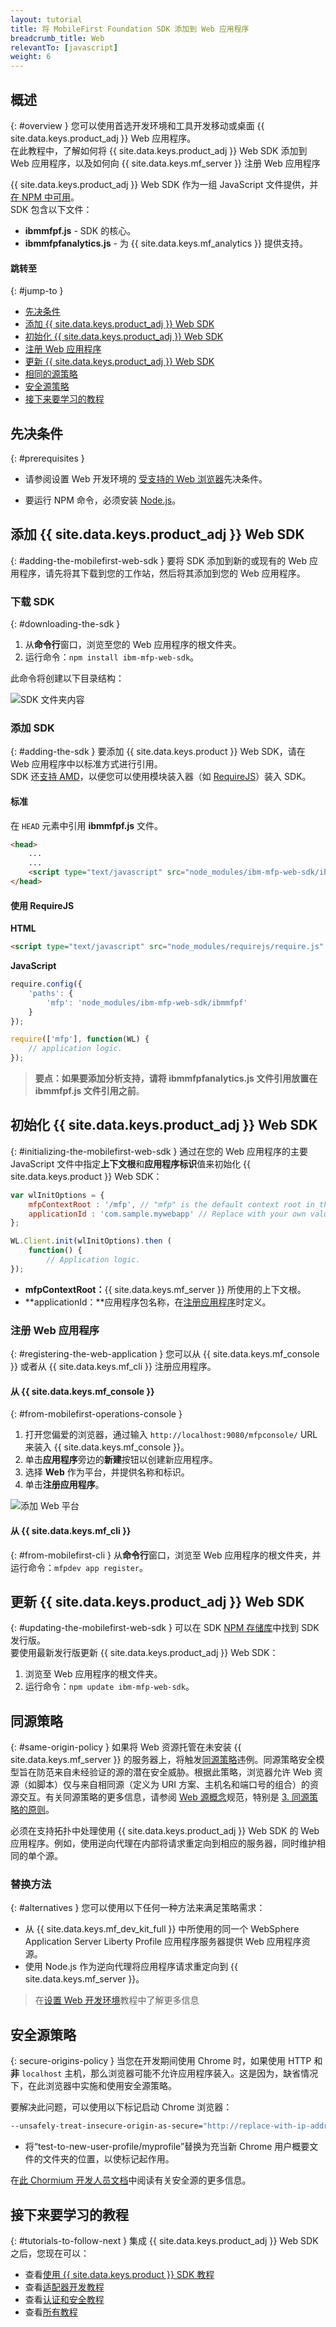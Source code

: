 ```yaml
---
layout: tutorial
title: 将 MobileFirst Foundation SDK 添加到 Web 应用程序
breadcrumb_title: Web
relevantTo: [javascript]
weight: 6
---
```

<!-- NLS_CHARSET=UTF-8 -->
## 概述
{: #overview }
您可以使用首选开发环境和工具开发移动或桌面 {{ site.data.keys.product_adj }} Web 应用程序。  
在此教程中，了解如何将 {{ site.data.keys.product_adj }} Web SDK 添加到 Web 应用程序，以及如何向 {{ site.data.keys.mf_server }} 注册 Web 应用程序

{{ site.data.keys.product_adj }} Web SDK 作为一组 JavaScript 文件提供，并[在 NPM 中可用](https://www.npmjs.com/package/ibm-mfp-web-sdk)。  
SDK 包含以下文件：

- **ibmmfpf.js** - SDK 的核心。
- **ibmmfpfanalytics.js** - 为 {{ site.data.keys.mf_analytics }} 提供支持。

#### 跳转至
{: #jump-to }
- [先决条件](#prerequisites)
- [添加 {{ site.data.keys.product_adj }} Web SDK](#adding-the-mobilefirst-web-sdk)
- [初始化 {{ site.data.keys.product_adj }} Web SDK](#initializing-the-mobilefirst-web-sdk)
- [注册 Web 应用程序](#registering-the-web-application)
- [更新 {{ site.data.keys.product_adj }} Web SDK](#updating-the-mobilefirst-web-sdk)
- [相同的源策略](#same-origin-policy)
- [安全源策略](#secure-origins-policy)
- [接下来要学习的教程](#tutorials-to-follow-next)

## 先决条件
{: #prerequisites }
-   请参阅设置 Web 开发环境的 [受支持的 Web 浏览器](../../../installation-configuration/development/web/#web-app-supported-browsers)先决条件。

-   要运行 NPM 命令，必须安装 [Node.js](https://nodejs.org)。

## 添加 {{ site.data.keys.product_adj }} Web SDK
{: #adding-the-mobilefirst-web-sdk }
要将 SDK 添加到新的或现有的 Web 应用程序，请先将其下载到您的工作站，然后将其添加到您的 Web 应用程序。

### 下载 SDK
{: #downloading-the-sdk }
1. 从**命令行**窗口，浏览至您的 Web 应用程序的根文件夹。
2. 运行命令：`npm install ibm-mfp-web-sdk`。

此命令将创建以下目录结构：

![SDK 文件夹内容](sdk-folder.png)

### 添加 SDK
{: #adding-the-sdk }
要添加 {{ site.data.keys.product }} Web SDK，请在 Web 应用程序中以标准方式进行引用。  
SDK 还[支持 AMD](https://en.wikipedia.org/wiki/Asynchronous_module_definition)，以便您可以使用模块装入器（如 [RequireJS](http://requirejs.org/)）装入 SDK。

#### 标准
在 `HEAD` 元素中引用 **ibmmfpf.js** 文件。  

```html
<head>
    ...
    ...
    <script type="text/javascript" src="node_modules/ibm-mfp-web-sdk/ibmmfpf.js"></script>
</head>
```

#### 使用 RequireJS

**HTML**  

```html
<script type="text/javascript" src="node_modules/requirejs/require.js" data-main="index"></script>
```

**JavaScript**

```javascript
require.config({
	'paths': {
		'mfp': 'node_modules/ibm-mfp-web-sdk/ibmmfpf'
	}
});

require(['mfp'], function(WL) {
    // application logic.
});
```

> <span class="glyphicon glyphicon-exclamation-sign" aria-hidden="true"></span> **要点：**如果要添加分析支持，请将 **ibmmfpfanalytics.js** 文件引用放置在 **ibmmfpf.js** 文件引用**之前**。
## 初始化 {{ site.data.keys.product_adj }} Web SDK
{: #initializing-the-mobilefirst-web-sdk }
通过在您的 Web 应用程序的主要 JavaScript 文件中指定**上下文根**和**应用程序标识**值来初始化 {{ site.data.keys.product }} Web SDK：

```javascript
var wlInitOptions = {
    mfpContextRoot : '/mfp', // "mfp" is the default context root in the {{ site.data.keys.product }}
    applicationId : 'com.sample.mywebapp' // Replace with your own value.
};

WL.Client.init(wlInitOptions).then (
    function() {
        // Application logic.
});
```

- **mfpContextRoot：**{{ site.data.keys.mf_server }} 所使用的上下文根。
- **applicationId：**应用程序包名称，在[注册应用程序](#registering-the-web-application)时定义。

### 注册 Web 应用程序 
{: #registering-the-web-application }
您可以从 {{ site.data.keys.mf_console }} 或者从 {{ site.data.keys.mf_cli }} 注册应用程序。

#### 从 {{ site.data.keys.mf_console }}
{: #from-mobilefirst-operations-console }
1. 打开您偏爱的浏览器，通过输入 `http://localhost:9080/mfpconsole/` URL 来装入 {{ site.data.keys.mf_console }}。
2. 单击**应用程序**旁边的**新建**按钮以创建新应用程序。
3. 选择 **Web** 作为平台，并提供名称和标识。
4. 单击**注册应用程序**。

![添加 Web 平台](add-web-platform.png)

#### 从 {{ site.data.keys.mf_cli }}
{: #from-mobilefirst-cli }
从**命令行**窗口，浏览至 Web 应用程序的根文件夹，并运行命令：`mfpdev app register`。

## 更新 {{ site.data.keys.product_adj }} Web SDK
{: #updating-the-mobilefirst-web-sdk }
可以在 SDK [NPM 存储库](https://www.npmjs.com/package/ibm-mfp-web-sdk)中找到 SDK 发行版。  
要使用最新发行版更新 {{ site.data.keys.product_adj }} Web SDK：

1. 浏览至 Web 应用程序的根文件夹。
2. 运行命令：`npm update ibm-mfp-web-sdk`。

## 同源策略
{: #same-origin-policy }
如果将 Web 资源托管在未安装 {{ site.data.keys.mf_server }} 的服务器上，将触发[同源策略](https://developer.mozilla.org/en-US/docs/Web/Security/Same-origin_policy)违例。同源策略安全模型旨在防范来自未经验证的源的潜在安全威胁。根据此策略，浏览器允许 Web 资源（如脚本）仅与来自相同源（定义为 URI 方案、主机名和端口号的组合）的资源交互。有关同源策略的更多信息，请参阅 [Web 源概念](https://tools.ietf.org/html/rfc6454)规范，特别是 [3. 同源策略的原则](https://tools.ietf.org/html/rfc6454#section-3)。

必须在支持拓扑中处理使用 {{ site.data.keys.product_adj }} Web SDK 的 Web 应用程序。例如，使用逆向代理在内部将请求重定向到相应的服务器，同时维护相同的单个源。

### 替换方法
{: #alternatives }
您可以使用以下任何一种方法来满足策略需求：

- 从 {{ site.data.keys.mf_dev_kit_full }} 中所使用的同一个 WebSphere Application Server Liberty Profile 应用程序服务器提供 Web 应用程序资源。
- 使用 Node.js 作为逆向代理将应用程序请求重定向到 {{ site.data.keys.mf_server }}。

> 在[设置 Web 开发环境](../../../installation-configuration/development/web)教程中了解更多信息

## 安全源策略
{: secure-origins-policy }
当您在开发期间使用 Chrome 时，如果使用 HTTP 和**非** `localhost` 主机，那么浏览器可能不允许应用程序装入。这是因为，缺省情况下，在此浏览器中实施和使用安全源策略。

要解决此问题，可以使用以下标记启动 Chrome 浏览器：

```bash
--unsafely-treat-insecure-origin-as-secure="http://replace-with-ip-address-or-host:port-number" --user-data-dir=/test-to-new-user-profile/myprofile
```

- 将“test-to-new-user-profile/myprofile”替换为充当新 Chrome 用户概要文件的文件夹的位置，以使标记起作用。

在[此 Chormium 开发人员文档](https://www.chromium.org/Home/chromium-security/prefer-secure-origins-for-powerful-new-features)中阅读有关安全源的更多信息。

## 接下来要学习的教程
{: #tutorials-to-follow-next }
集成 {{ site.data.keys.product_adj }} Web SDK 之后，您现在可以：

- 查看[使用 {{ site.data.keys.product }} SDK 教程](../)
- 查看[适配器开发教程](../../../adapters/)
- 查看[认证和安全教程](../../../authentication-and-security/)
- 查看[所有教程](../../../all-tutorials)
